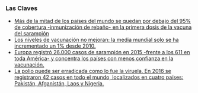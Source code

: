 
### Las Claves

* [Más de la mitad de los países del mundo se quedan por debajo del 95% de cobertura -inmunización de rebaño- en la primera dosis de la vacuna del sarampión](/vaccines/inmunizacion/ "Inmunizacion - Medicamentalia")
* [Los niveles de vacunación no mejoran: la media mundial solo se ha incrementado un 1% desde 2010.](/vaccines/inmunizacion/ "Inmunizacion - Medicamentalia")
* [Europa registró 26.000 casos de sarampión en 2015 -frente a los 611 en toda América- y concentra los países con menos confianza en la vacunación.](/vaccines/antivacunas/ "Antivacunas - Medicamentalia")
* [La polio puede ser erradicada como lo fue la viruela. En 2016 se registraron 42 casos en todo el mundo, localizados en cuatro países: Pakistán, Afganistán, Laos y Nigeria.](/vaccines/exitos/ "Exitos - Medicamentalia")

